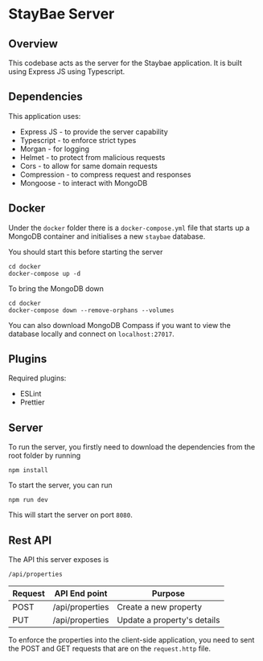 # StayBae Server

## Overview

This codebase acts as the server for the Staybae application. It is built using Express JS using Typescript.

## Dependencies

This application uses:

- Express JS - to provide the server capability
- Typescript - to enforce strict types
- Morgan - for logging
- Helmet - to protect from malicious requests
- Cors - to allow for same domain requests
- Compression - to compress request and responses
- Mongoose - to interact with MongoDB

## Docker

Under the `docker` folder there is a `docker-compose.yml` file that starts up a MongoDB container and initialises a new `staybae` database.

You should start this before starting the server

```
cd docker
docker-compose up -d
```

To bring the MongoDB down

```
cd docker
docker-compose down --remove-orphans --volumes
```

You can also download MongoDB Compass if you want to view the database locally and connect on `localhost:27017`.

## Plugins

Required plugins:

- ESLint
- Prettier

## Server

To run the server, you firstly need to download the dependencies from the root folder by running

```
npm install
```

To start the server, you can run

```
npm run dev
```

This will start the server on port `8080`. 

## Rest API

The API this server exposes is

```
/api/properties
```

| Request | API End point | Purpose |
| --- | --- | --- |
| POST | /api/properties | Create a new property |
| PUT | /api/properties | Update a property's details |

To enforce the properties into the client-side application, you need to sent the POST and GET requests that are on the `request.http` file.